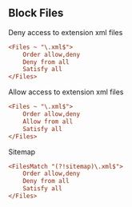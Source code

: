 ## Block Files

Deny access to extension xml files

```ini
<Files ~ "\.xml$">
	Order allow,deny
	Deny from all
	Satisfy all
</Files>
```

Allow access to extension xml files

```ini
<Files ~ "\.xml$">
	Order allow,deny
	Allow from all
	Satisfy all
</Files>
```

Sitemap

```ini
<FilesMatch "(?!sitemap)\.xml$">
	Order allow,deny
	Deny from all
	Satisfy all
</Files>
```
